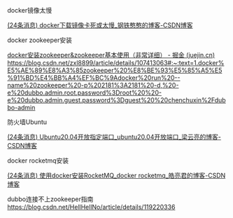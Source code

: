 docker镜像太慢

[(24条消息) docker下载镜像卡死或太慢_钢铁憨憨的博客-CSDN博客](https://blog.csdn.net/SuchASilly/article/details/106064689)

docker zookeeper安装

[docker安装zookeeper&zookeeper基本使用（非常详细） - 掘金 (juejin.cn)](https://juejin.cn/post/7103406988079398942)
https://blog.csdn.net/zxl8899/article/details/107413063#:~:text=1.docker%E5%AE%89%E8%A3%85zookeeper%20%E8%BE%93%E5%85%A5%E5%91%BD%E4%BB%A4%EF%BC%9Adocker%20run%20--name%20zookeeper%20-p%202181%3A2181%20-d,%20-e%20dubbo.admin.root.password%3Droot%20%20-e%20dubbo.admin.guest.password%3Dguest%20%20chenchuxin%2Fdubbo-admin

防火墙Ubuntu

[(24条消息) Ubuntu20.04开放指定端口_ubuntu20.04开放端口_梁云亮的博客-CSDN博客](https://blog.csdn.net/lianghecai52171314/article/details/113813826)

docker rocketmq安装

[(24条消息) 使用docker安装RocketMQ_docker rocketmq_皓亮君的博客-CSDN博客](https://blog.csdn.net/ming19951224/article/details/109063041)



dubbo连接不上zookeeper指南
https://blog.csdn.net/HellHellNo/article/details/119220336